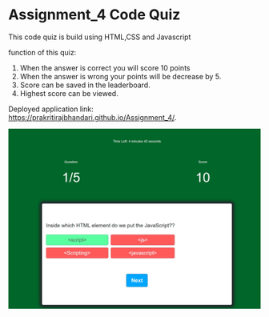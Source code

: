 # Assignment_4 Code Quiz

This code quiz is build using HTML,CSS and Javascript

function of this quiz:

1. When the answer is correct you will score 10 points
2. When the answer is wrong your points will be decrease by 5.
3. Score can be saved in the leaderboard.
4. Highest score can be viewed.

Deployed application link: https://prakritirajbhandari.github.io/Assignment_4/.

![](./images/correct.png)
